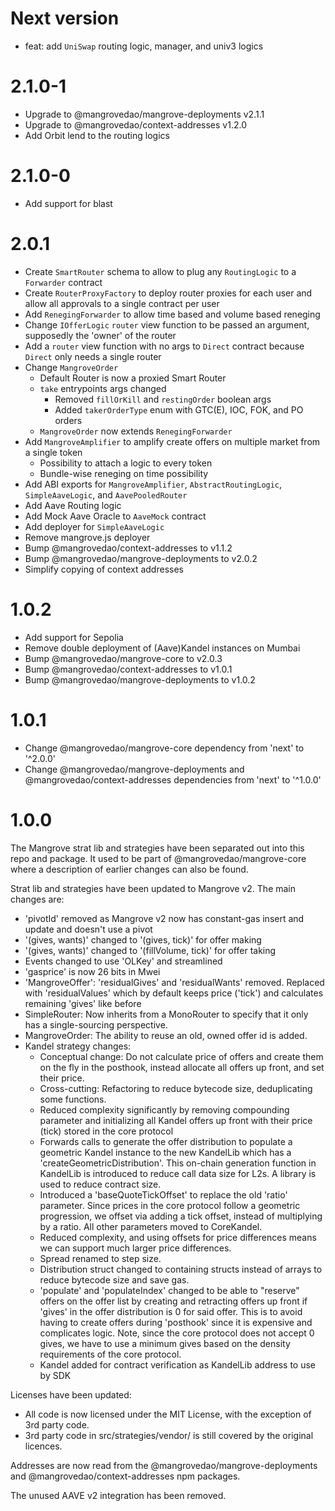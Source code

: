 # Next version

- feat: add `UniSwap` routing logic, manager, and univ3 logics

# 2.1.0-1

- Upgrade to @mangrovedao/mangrove-deployments v2.1.1
- Upgrade to @mangrovedao/context-addresses v1.2.0
- Add Orbit lend to the routing logics

# 2.1.0-0

- Add support for blast

# 2.0.1

- Create `SmartRouter` schema to allow to plug any `RoutingLogic` to a `Forwarder` contract
- Create `RouterProxyFactory` to deploy router proxies for each user and allow all approvals to a single contract per user
- Add `RenegingForwarder` to allow time based and volume based reneging
- Change `IOfferLogic` `router` view function to be passed an argument, supposedly the 'owner' of the router
- Add a `router` view function with no args to `Direct` contract because `Direct` only needs a single router
- Change `MangroveOrder`
  - Default Router is now a proxied Smart Router
  - `take` entrypoints args changed
    - Removed `fillOrKill` and `restingOrder` boolean args
    - Added `takerOrderType` enum with GTC(E), IOC, FOK, and PO orders
  - `MangroveOrder` now extends `RenegingForwarder`
- Add `MangroveAmplifier` to amplify create offers on multiple market from a single token
  - Possibility to attach a logic to every token
  - Bundle-wise reneging on time possibility
- Add ABI exports for `MangroveAmplifier`, `AbstractRoutingLogic`, `SimpleAaveLogic`, and `AavePooledRouter`
- Add Aave Routing logic
- Add Mock Aave Oracle to `AaveMock` contract
- Add deployer for `SimpleAaveLogic`
- Remove mangrove.js deployer
- Bump @mangrovedao/context-addresses to v1.1.2
- Bump @mangrovedao/mangrove-deployments to v2.0.2
- Simplify copying of context addresses

# 1.0.2

- Add support for Sepolia
- Remove double deployment of (Aave)Kandel instances on Mumbai
- Bump @mangrovedao/mangrove-core to v2.0.3
- Bump @mangrovedao/context-addresses to v1.0.1
- Bump @mangrovedao/mangrove-deployments to v1.0.2

# 1.0.1

- Change @mangrovedao/mangrove-core dependency from 'next' to '^2.0.0'
- Change @mangrovedao/mangrove-deployments and @mangrovedao/context-addresses dependencies from 'next' to '^1.0.0'

# 1.0.0

The Mangrove strat lib and strategies have been separated out into this repo and package. It used to be part of @mangrovedao/mangrove-core where a description of earlier changes can also be found.

Strat lib and strategies have been updated to Mangrove v2.
The main changes are:

- 'pivotId' removed as Mangrove v2 now has constant-gas insert and update and doesn't use a pivot
- '(gives, wants)' changed to '(gives, tick)' for offer making
- '(gives, wants)' changed to '(fillVolume, tick)' for offer taking
- Events changed to use 'OLKey' and streamlined
- 'gasprice' is now 26 bits in Mwei
- 'MangroveOffer': 'residualGives' and 'residualWants' removed. Replaced with 'residualValues' which by default keeps price ('tick') and calculates remaining 'gives' like before
- SimpleRouter: Now inherits from a MonoRouter to specify that it only has a single-sourcing perspective.
- MangroveOrder: The ability to reuse an old, owned offer id is added.
- Kandel strategy changes:
  - Conceptual change: Do not calculate price of offers and create them on the fly in the posthook, instead allocate all offers up front, and set their price.
  - Cross-cutting: Refactoring to reduce bytecode size, deduplicating some functions.
  - Reduced complexity significantly by removing compounding parameter and initializing all Kandel offers up front with their price (tick) stored in the core protocol
  - Forwards calls to generate the offer distribution to populate a geometric Kandel instance to the new KandelLib which has a 'createGeometricDistribution'. This on-chain generation function in KandelLib is introduced to reduce call data size for L2s. A library is used to reduce contract size.
  - Introduced a 'baseQuoteTickOffset' to replace the old 'ratio' parameter. Since prices in the core protocol follow a geometric progression, we offset via adding a tick offset, instead of multiplying by a ratio. All other parameters moved to CoreKandel.
  - Reduced complexity, and using offsets for price differences means we can support much larger price differences.
  - Spread renamed to step size.
  - Distribution struct changed to containing structs instead of arrays to reduce bytecode size and save gas.
  - 'populate' and 'populateIndex' changed to be able to "reserve" offers on the offer list by creating and retracting offers up front if 'gives' in the offer distribution is 0 for said offer. This is to avoid having to create offers during 'posthook' since it is expensive and complicates logic. Note, since the core protocol does not accept 0 gives, we have to use a minimum gives based on the density requirements of the core protocol.
  - Kandel added for contract verification as KandelLib address to use by SDK

Licenses have been updated:

- All code is now licensed under the MIT License, with the exception of 3rd party code.
- 3rd party code in src/strategies/vendor/ is still covered by the original licences.

Addresses are now read from the @mangrovedao/mangrove-deployments and @mangrovedao/context-addresses npm packages.

The unused AAVE v2 integration has been removed.
